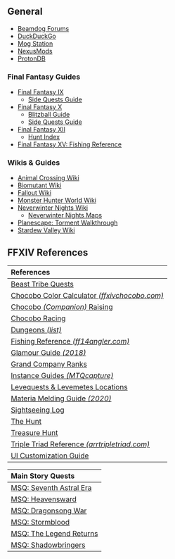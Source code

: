 ## General

* [Beamdog Forums](https://forums.beamdog.com/)
* [DuckDuckGo](https://duckduckgo.com/)
* [Mog Station](https://secure.square-enix.com/oauth/oa/oauthlogin%3Fresponse_type%3Dcode%26redirect_uri%3Dhttps%253A%252F%252Fsecure.square-enix.com%252Faccount%252Fapp%252Fsvc%252Ftop%253Frequest%253Dmogstation%26client_id%3Dffxiv_mog%26alar%3D1%26lang%3Den-us%26facflg%3D1)
* [NexusMods](https://www.nexusmods.com/)
* [ProtonDB](https://www.protondb.com/)

### Final Fantasy Guides
* [Final Fantasy IX](https://jegged.com/Games/Final-Fantasy-IX/)
  * [Side Quests Guide](https://jegged.com/Games/Final-Fantasy-IX/Side-Quests/)
* [Final Fantasy X](https://jegged.com/Games/Final-Fantasy-X/)
  * [Blitzball Guide](https://jegged.com/Games/Final-Fantasy-X/Blitzball/) 
  * [Side Quests Guide](https://jegged.com/Games/Final-Fantasy-X/Side-Quests/)
* [Final Fantasy XII](https://jegged.com/Games/Final-Fantasy-XII/) 
  * [Hunt Index](https://jegged.com/Games/Final-Fantasy-XII/Clan-Primer/Hunts/)
* [Final Fantasy XV: Fishing Reference](/ffxv-fishing.md)

### Wikis & Guides

* [Animal Crossing Wiki](https://nookipedia.com/wiki/Main_Page)
* [Biomutant Wiki](https://biomutant.wiki.fextralife.com/Biomutant+Wiki)
* [Fallout Wiki](https://fallout.fandom.com/wiki/Fallout_Wiki)
* [Monster Hunter World Wiki](https://monsterhunterworld.wiki.fextralife.com/Monster+Hunter+World+Wiki)
* [Neverwinter Nights Wiki](https://nwn.fandom.com/wiki/Main_Page)
  * [Neverwinter Nights Maps](http://mikesrpgcenter.com/nwn/maps.html) 
* [Planescape: Torment Walkthrough](https://sorcerers.net/Games/Torment/Walkthrough/act2-hive/hive-overview.php)
* [Stardew Valley Wiki](https://www.stardewvalleywiki.com/Stardew_Valley_Wiki)

## FFXIV References

| References |
| :--- |
|[Beast Tribe Quests](https://ffxiv.consolegameswiki.com/wiki/Beast_Tribe_Quests)|
|[Chocobo Color Calculator *(ffxivchocobo.com)*](https://ffxivchocobo.com/)|
|[Chocobo *(Companion)* Raising](https://ffxiv.consolegameswiki.com/wiki/Chocobo_Raising)|
|[Chocobo Racing](https://ffxiv.consolegameswiki.com/wiki/Chocobo_Racing)|
|[Dungeons *(list)*](https://ffxiv.consolegameswiki.com/wiki/Dungeons)|
|[Fishing Reference *(ff14angler.com)*](https://en.ff14angler.com/)|
|[Glamour Guide *(2018)*](https://fashionninjutsu.com/2018/09/24/a-guide-to-glamour-in-ffxiv/)|
|[Grand Company Ranks](https://ffxiv.consolegameswiki.com/wiki/Grand_Company#Ranks)|
|[Instance Guides *(MTQcapture)*](https://www.youtube.com/user/MTQcapture)|
|[Levequests & Levemetes Locations](https://ffxivguild.com/ff14-levequests-guide-levemetes/)|
|[Materia Melding Guide *(2020)*](https://latetothepartyfinder.com/materia-melding-guide/)|
|[Sightseeing Log](https://ffxiv.consolegameswiki.com/wiki/Sightseeing_Log)|
|[The Hunt](https://ffxiv.consolegameswiki.com/wiki/The_Hunt)|
|[Treasure Hunt](https://ffxiv.consolegameswiki.com/wiki/Treasure_Hunt)|
|[Triple Triad Reference *(arrtripletriad.com)*](https://arrtripletriad.com/)|
|[UI Customization Guide](https://na.finalfantasyxiv.com/uiguide/?utm_source=lodestone&utm_medium=pc_banner&utm_campaign=na_uiguide)|

| Main Story Quests |
| :----|
|[MSQ: Seventh Astral Era](https://ffxiv.consolegameswiki.com/wiki/Seventh_Astral_Era_Quests)|
|[MSQ: Heavensward](https://ffxiv.consolegameswiki.com/wiki/Heavensward_Main_Scenario_Quests)|
|[MSQ: Dragonsong War](https://ffxiv.consolegameswiki.com/wiki/Dragonsong_War_Quests)|
|[MSQ: Stormblood](https://ffxiv.consolegameswiki.com/wiki/Stormblood_Main_Scenario_Quests)|
|[MSQ: The Legend Returns](https://ffxiv.consolegameswiki.com/wiki/The_Legend_Returns_Quests)|
|[MSQ: Shadowbringers](https://ffxiv.consolegameswiki.com/wiki/Shadowbringers_Main_Scenario_Quests)|
